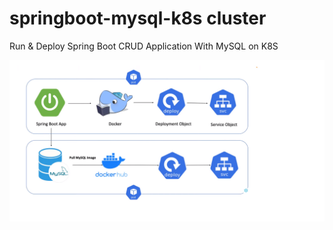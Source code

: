 # springboot-mysql-k8s cluster 
Run &amp; Deploy Spring Boot CRUD Application With MySQL on K8S

<img src="https://github.com/rtls-net/springboot-db-k8s-cluster/blob/main/springbootwith-k8s.png"/>
